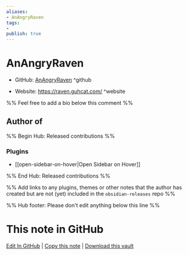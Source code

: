 ```yaml
---
aliases:
- AnAngryRaven
tags:
- 
publish: true
---
```


# AnAngryRaven

- GitHub: [AnAngryRaven](https://github.com/AnAngryRaven/) ^github
<!-- - Discord: `@` ^discord-->
- Website: <https://raven.guhcat.com/> ^website
<!-- - [[Publish sites|Publish site]]: <https://> ^publish-->

%% Feel free to add a bio below this comment %%


## Author of

%% Begin Hub: Released contributions %%
### Plugins
- [[open-sidebar-on-hover|Open Sidebar on Hover]]

%% End Hub: Released contributions %%

%% Add links to any plugins, themes or other notes that the author has created but are not (yet) included in the `obsidian-releases` repo %%

<!--
### Unlisted plugins
-->

<!--
### Others
-->

<!--
## Sponsor this author
-->

<!-- - [[GitHub sponsors]]: [Sponsor @AnAngryRaven on GitHub Sponsors](https://github.com/sponsors/AnAngryRaven) ^github-sponsor-->
<!-- - [[Buy me a coffee]]: <https://> ^buy-me-a-coffee-->
<!-- - [[PayPal]]: <https://> ^paypal-->
<!-- - [[Patreon]]: <https://> ^patreon-->

<!--
## Follow this author
-->

<!-- - [[YouTube Channels|On YouTube]]: <https://> ^youtube-->
<!-- - Twitter: <https://> ^twitter-->
<!-- - ... -->

%% Hub footer: Please don't edit anything below this line %%

# This note in GitHub

<span class="git-footer">[Edit In GitHub](https://github.dev/obsidian-community/obsidian-hub/blob/main/01%20-%20Community/People/AnAngryRaven.md "git-hub-edit-note") | [Copy this note](https://raw.githubusercontent.com/obsidian-community/obsidian-hub/main/01%20-%20Community/People/AnAngryRaven.md "git-hub-copy-note") | [Download this vault](https://github.com/obsidian-community/obsidian-hub/archive/refs/heads/main.zip "git-hub-download-vault") </span>

